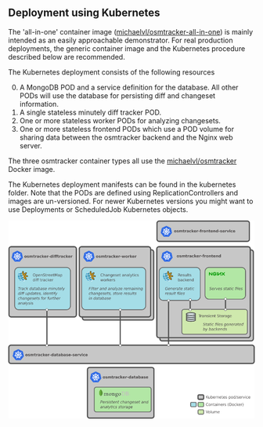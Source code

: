 ## Deployment using Kubernetes

The 'all-in-one' container image
([michaelvl/osmtracker-all-in-one](https://hub.docker.com/r/michaelvl/osmtracker-all-in-one/))
is mainly intended as an easily approachable demonstrator.  For real production
deployments, the generic container image and the Kubernetes procedure described
below are recommended.

The Kubernetes deployment consists of the following resources

0. A MongoDB POD and a service definition for the database. All other PODs will use the database for persisting diff and changeset information.
0. A single stateless minutely diff tracker POD.
0. One or more stateless worker PODs for analyzing changesets.
0. One or more stateless frontend PODs which use a POD volume for sharing data between the osmtracker backend and the Nginx web server.

The three osmtracker container types all use the [michaelvl/osmtracker](https://hub.docker.com/r/michaelvl/osmtracker/) Docker image.

The Kubernetes deployment manifests can be found in the kubernetes folder.  Note
that the PODs are defined using ReplicationControllers and images are
un-versioned.  For newer Kubernetes versions you might want to use Deployments
or ScheduledJob Kubernetes objects.

![Image](architecture.png?raw=true)
